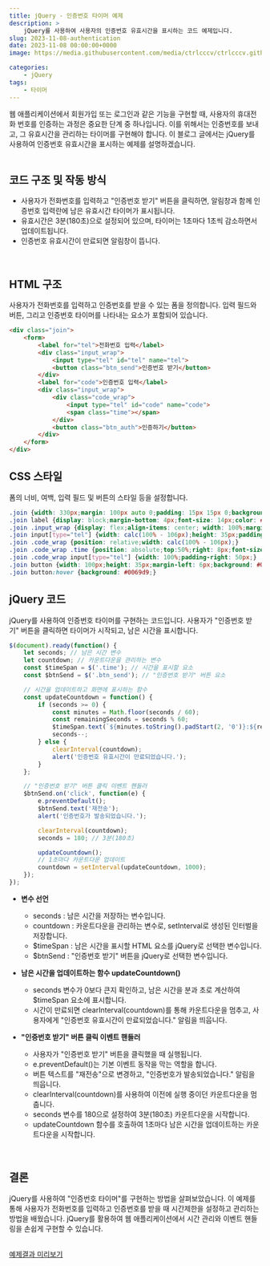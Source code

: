```yaml
---
title: jQuery - 인증번호 타이머 예제
description: >  
    jQuery를 사용하여 사용자의 인증번호 유효시간을 표시하는 코드 예제입니다.
slug: 2023-11-08-authentication
date: 2023-11-08 00:00:00+0000
image: https://media.githubusercontent.com/media/ctrlcccv/ctrlcccv.github.io/master/assets/img/post/2023-11-08-authentication.webp

categories:
    - jQuery
tags:
    - 타이머
---
```

웹 애플리케이션에서 회원가입 또는 로그인과 같은 기능을 구현할 때, 사용자의 휴대전화 번호를 인증하는 과정은 중요한 단계 중 하나입니다. 이를 위해서는 인증번호를 보내고, 그 유효시간을 관리하는 타이머를 구현해야 합니다. 이 블로그 글에서는 jQuery를 사용하여 인증번호 유효시간을 표시하는 예제를 설명하겠습니다.  
<br>

## 코드 구조 및 작동 방식
* 사용자가 전화번호를 입력하고 "인증번호 받기" 버튼을 클릭하면, 알림창과 함께 인증번호 입력란에 남은 유효시간 타이머가 표시됩니다.
* 유효시간은 3분(180초)으로 설정되어 있으며, 타이머는 1초마다 1초씩 감소하면서 업데이트됩니다.
* 인증번호 유효시간이 만료되면 알림창이 뜹니다.  
<br>

## HTML 구조
사용자가 전화번호를 입력하고 인증번호를 받을 수 있는 폼을 정의합니다. 입력 필드와 버튼, 그리고 인증번호 타이머를 나타내는 요소가 포함되어 있습니다.
```html
<div class="join">
    <form>
        <label for="tel">전화번호 입력</label>
        <div class="input_wrap">
            <input type="tel" id="tel" name="tel">
            <button class="btn_send">인증번호 받기</button>
        </div>
        <label for="code">인증번호 입력</label>
        <div class="input_wrap">
            <div class="code_wrap">
                <input type="tel" id="code" name="code">
                <span class="time"></span>
            </div>
            <button class="btn_auth">인증하기</button>
        </div>
    </form>
</div>
```

## CSS 스타일
폼의 너비, 여백, 입력 필드 및 버튼의 스타일 등을 설정합니다.
```css
.join {width: 330px;margin: 100px auto 0;padding: 15px 15px 0;background: #fff;border: 1px solid #ddd;border-radius:4px;}
.join label {display: block;margin-bottom: 4px;font-size: 14px;color: #000;}
.join .input_wrap {display: flex;align-items: center; width: 100%;margin-bottom: 15px;}
.join input[type="tel"] {width: calc(100% - 106px);height: 35px;padding: 0 15px;border: 1px solid #ced4da;border-radius:4px;font-size: 14px;color: #000;} 
.join .code_wrap {position: relative;width: calc(100% - 106px);}
.join .code_wrap .time {position: absolute;top:50%;right: 8px;font-size: 13px;color: #007bff;transform: translate(0,-50%);}
.join .code_wrap input[type="tel"] {width: 100%;padding-right: 50px;}
.join button {width: 100px;height: 35px;margin-left: 6px;background: #007bff;border: none;border-radius:4px;font-size: 12px;color: #fff;white-space: nowrap;transition: all 0.3s;cursor: pointer;}
.join button:hover {background: #0069d9;}
```
<script async src="https://pagead2.googlesyndication.com/pagead/js/adsbygoogle.js?client=ca-pub-8535540836842352" crossorigin="anonymous"></script>
<ins class="adsbygoogle"
     style="display:block; text-align:center;"
     data-ad-layout="in-article"
     data-ad-format="fluid"
     data-ad-client="ca-pub-8535540836842352"
     data-ad-slot="2974559225"></ins>
<script>
     (adsbygoogle = window.adsbygoogle || []).push({});
</script>

## jQuery 코드
jQuery를 사용하여 인증번호 타이머를 구현하는 코드입니다. 사용자가 "인증번호 받기" 버튼을 클릭하면 타이머가 시작되고, 남은 시간을 표시합니다.
```js
$(document).ready(function() {
    let seconds; // 남은 시간 변수
    let countdown; // 카운트다운을 관리하는 변수
    const $timeSpan = $('.time'); // 시간을 표시할 요소
    const $btnSend = $('.btn_send'); // "인증번호 받기" 버튼 요소

    // 시간을 업데이트하고 화면에 표시하는 함수
    const updateCountdown = function() {
        if (seconds >= 0) {
            const minutes = Math.floor(seconds / 60);
            const remainingSeconds = seconds % 60;
            $timeSpan.text(`${minutes.toString().padStart(2, '0')}:${remainingSeconds.toString().padStart(2, '0')}`);
            seconds--;
        } else {
            clearInterval(countdown);
            alert('인증번호 유효시간이 만료되었습니다.');
        }
    };

    // "인증번호 받기" 버튼 클릭 이벤트 핸들러
    $btnSend.on('click', function(e) {
        e.preventDefault();
        $btnSend.text('재전송');
        alert('인증번호가 발송되었습니다.');

        clearInterval(countdown);
        seconds = 180; // 3분(180초)

        updateCountdown();
        // 1초마다 카운트다운 업데이트
        countdown = setInterval(updateCountdown, 1000); 
    });
});
```
* **변수 선언**  
  * seconds : 남은 시간을 저장하는 변수입니다.
  * countdown : 카운트다운을 관리하는 변수로, setInterval로 생성된 인터벌을 저장합니다.
  * $timeSpan : 남은 시간을 표시할 HTML 요소를 jQuery로 선택한 변수입니다.
  * $btnSend : "인증번호 받기" 버튼을 jQuery로 선택한 변수입니다.

* **남은 시간을 업데이트하는 함수 updateCountdown()**
  * seconds 변수가 0보다 큰지 확인하고, 남은 시간을 분과 초로 계산하여 $timeSpan 요소에 표시합니다.
  * 시간이 만료되면 clearInterval(countdown)를 통해 카운트다운을 멈추고, 사용자에게 "인증번호 유효시간이 만료되었습니다." 알림을 띄웁니다.
  
* **"인증번호 받기" 버튼 클릭 이벤트 핸들러** 
  * 사용자가 "인증번호 받기" 버튼을 클릭했을 때 실행됩니다.
  * e.preventDefault()는 기본 이벤트 동작을 막는 역할을 합니다.
  * 버튼 텍스트를 "재전송"으로 변경하고, "인증번호가 발송되었습니다." 알림을 띄웁니다.
  * clearInterval(countdown)를 사용하여 이전에 실행 중이던 카운트다운을 멈춥니다.
  * seconds 변수를 180으로 설정하여 3분(180초) 카운트다운을 시작합니다.
  * updateCountdown 함수를 호출하여 1초마다 남은 시간을 업데이트하는 카운트다운을 시작합니다.  
<br>

## 결론
jQuery를 사용하여 "인증번호 타이머"를 구현하는 방법을 살펴보았습니다. 이 예제를 통해 사용자가 전화번호를 입력하고 인증번호를 받을 때 시간제한을 설정하고 관리하는 방법을 배웠습니다. jQuery를 활용하여 웹 애플리케이션에서 시간 관리와 이벤트 핸들링을 손쉽게 구현할 수 있습니다.  
<br>

<div class="btn_wrap">
    <a target="_blank" href="https://ctrlcccv.github.io/ctrlcccv-demo/2023-11-08-authentication/">예제결과 미리보기</a>
</div>